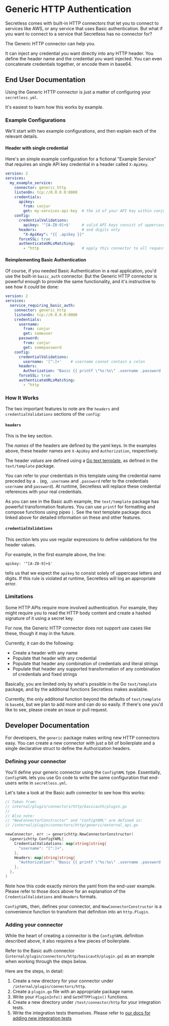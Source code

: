 # Generic HTTP Authentication

Secretless comes with built-in HTTP connectors that let you to connect to
services like AWS, or any service that uses Basic authentication.  But what if
you want to connect to a service that Secretless has no connector for?

The Generic HTTP connector can help you.  

It can inject any credential you want directly into any HTTP header.  You
define the header name and the credential you want injected.  You can even
concatenate credentials together, or encode them in base64.

## End User Documentation

Using the Generic HTTP connector is just a matter of configuring your
`secretless.yml`.

It's easiest to learn how this works by example.

### Example Configurations

We'll start with two example configurations, and then explain each of the
relevant details.

#### Header with single credential

Here's an simple example configuration for a fictional "Example Service" that
requires an single API key credential in a header called `X-ApiKey`.

```yaml
version: 2
services:
  my_example_service:
    connector: generic_http
    listenOn: tcp://0.0.0.0:8080
    credentials:
      apikey: 
        from: conjur
        get: my-services-api-key  # the id of your API key within conjur
    config:
      credentialValidations:
        apikey: '^[A-Z0-9]+$'     # valid API keys consist of uppercase letters
      headers:                    # and digits only
        "X-ApiKey": "{{ .apikey }}"
      forceSSL: true
      authenticateURLsMatching:
        - ^http                   # apply this connector to all requests
```

#### Reimplementing Basic Authentication

Of course, if you needed Basic Authentication in a real application, you'd use
the built-in `basic_auth` connector.  But the Generic HTTP connector is
powerful enough to provide the same functionality, and it's instructive to see
how it _could_ be done:

```yaml
version: 2
services:
  service_requiring_basic_auth:
    connector: generic_http
    listenOn: tcp://0.0.0.0:8080
    credentials:
      username: 
        from: conjur
        get: someuser
      password:
        from: conjur
        get: somepassword
    config:
      credentialValidations:
        username: '[^:]+'    # username cannot contain a colon
      headers:
        Authorization: "Basic {{ printf \"%s:%s\" .username .password | base64 }}"
      forceSSL: true
      authenticateURLsMatching:
        - ^http
```

### How It Works

The two important features to note are the `headers` and
`credentialValidations` sections of the `config`:

#### `headers`

This is the key section.

The _names_ of the headers are defined by the yaml keys.  In the examples
above, these header names are `X-ApiKey` and `Authorization`, respectively.

The header _values_ are defined using a [Go text
template](https://golang.org/pkg/text/template/), as defined in the
`text/template` package.

You can refer to your credentials in this template using the credential name
preceded by a `.` (eg, `.username` and `.password` refer to the credentials
`username` and `password`). At runtime, Secretless will replace these
credential references with your real credentials.

As you can see in the Basic auth example, the `text/template` package has
powerful transformation features.  You can use `printf` for formatting and
compose functions using pipes `|`.  See the text template package docs linked
above for detailed information on these and other features.

#### `credentialValidations`

This section lets you use regular expressions to define validations for the
header values.  

For example, in the first example above, the line:

```
apikey: '^[A-Z0-9]+$'
```

tells us that we expect the `apikey` to consist solely of uppercase letters and
digits.  If this rule is violated at runtime, Secretless will log an
appropriate error.

### Limitations

Some HTTP APIs require more involved authentication.  For example, they might
require you to read the HTTP body content and create a hashed signature of it
using a secret key.

For now, the Generic HTTP connector does not support use cases like these,
though it may in the future.

Currently, it can do the following:

- Create a header with any name
- Populate that header with any credential
- Populate that header any combination of credentials and literal strings
- Populate that header any supported transformation of any combination of
  credentials and fixed strings

Basically, you are limited only by what's possible in the Go `text/template`
package, and by the additional functions Secretless makes available.

Currently, the only additonal function beyond the defaults of `text/template`
is `base64`, but we plan to add more and can do so easily.  If there's one
you'd like to see, please create an issue or pull request.

## Developer Documentation

For developers, the `generic` package makes writing new HTTP connectors easy.
You can create a new connector with just a bit of boilerplate and a single
declarative struct to define the Authorization headers.

### Defining your connector

You'll define your generic connector using the `ConfigYAML` type.  Essentially,
`ConfigYAML` lets you use Go code to write the same configuration that
end-users write in `secretless.yml`.  

Let's take a look at the Basic auth connector to see how this works:

```go
// Taken from:
// internal/plugin/connectors/http/basicauth/plugin.go
//
// Also note: 
// "NewConnectorConstructor" and "ConfigYAML" are defined in:
// /internal/plugin/connectors/http/generic/external_api.go

newConnector, err := generichttp.NewConnectorConstructor(
  &generichttp.ConfigYAML{
    CredentialValidations: map[string]string{
      "username": "[^:]+",
    },
    Headers: map[string]string{
      "Authorization": "Basic {{ printf \"%s:%s\" .username .password | base64 }}",
    },
  },
)
``` 

Note how this code exactly mirrors the yaml from the end-user example.  Please
refer to those docs above for an explanation of the `CredentialValidations` and
`Headers` formats.

`ConfigYAML`, then, defines your connector, and `NewConnectorConstructor` is a
convenience function to transform that definition into an `http.Plugin`.

### Adding your connector

While the heart of creating a connector is the `ConfigYAML` definition
described above, it also requires a few pieces of boilerplate.

Refer to the Basic auth connector
(`internal/plugin/connectors/http/basicauth/plugin.go`) as an example when
working through the steps below.

Here are the steps, in detail:

1. Create a new directory for your connector under `/internal/plugin/connectors/http`.
2. Create a `plugin.go` file with an appropriate package name.
3. Write your `PluginInfo()` and `GetHTTPPlugin()` functions.
4. Create a new directory under `/test/connector/http` for your integration tests.
5. Write the integration tests themselves.  Please refer to [our docs for adding new integration tests](
   https://github.com/cyberark/secretless-broker/blob/master/CONTRIBUTING.md#adding-new-integration-tests)
